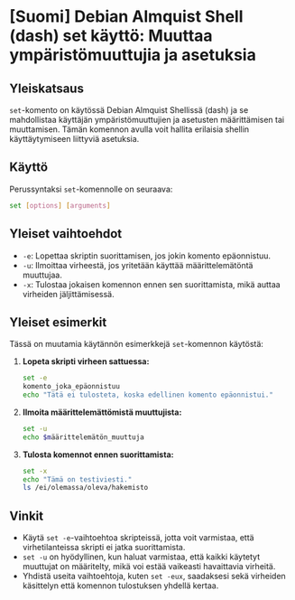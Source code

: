 # [Suomi] Debian Almquist Shell (dash) set käyttö: Muuttaa ympäristömuuttujia ja asetuksia

## Yleiskatsaus
`set`-komento on käytössä Debian Almquist Shellissä (dash) ja se mahdollistaa käyttäjän ympäristömuuttujien ja asetusten määrittämisen tai muuttamisen. Tämän komennon avulla voit hallita erilaisia shellin käyttäytymiseen liittyviä asetuksia.

## Käyttö
Perussyntaksi `set`-komennolle on seuraava:

```sh
set [options] [arguments]
```

## Yleiset vaihtoehdot
- `-e`: Lopettaa skriptin suorittamisen, jos jokin komento epäonnistuu.
- `-u`: Ilmoittaa virheestä, jos yritetään käyttää määrittelemätöntä muuttujaa.
- `-x`: Tulostaa jokaisen komennon ennen sen suorittamista, mikä auttaa virheiden jäljittämisessä.

## Yleiset esimerkit
Tässä on muutamia käytännön esimerkkejä `set`-komennon käytöstä:

1. **Lopeta skripti virheen sattuessa:**
   ```sh
   set -e
   komento_joka_epäonnistuu
   echo "Tätä ei tulosteta, koska edellinen komento epäonnistui."
   ```

2. **Ilmoita määrittelemättömistä muuttujista:**
   ```sh
   set -u
   echo $määrittelemätön_muuttuja
   ```

3. **Tulosta komennot ennen suorittamista:**
   ```sh
   set -x
   echo "Tämä on testiviesti."
   ls /ei/olemassa/oleva/hakemisto
   ```

## Vinkit
- Käytä `set -e`-vaihtoehtoa skripteissä, jotta voit varmistaa, että virhetilanteissa skripti ei jatka suorittamista.
- `set -u` on hyödyllinen, kun haluat varmistaa, että kaikki käytetyt muuttujat on määritelty, mikä voi estää vaikeasti havaittavia virheitä.
- Yhdistä useita vaihtoehtoja, kuten `set -eux`, saadaksesi sekä virheiden käsittelyn että komennon tulostuksen yhdellä kertaa.